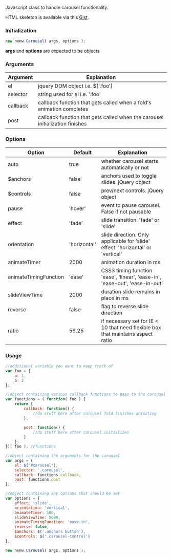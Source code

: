 Javascript class to handle carousel functionality.

HTML skeleton is available via this [Gist](https://gist.github.com/aberan/9818717).

### Initialization
```javascript
new nxnw.Carousel( args, options );
```

**args** and **options** are expected to be objects

### Arguments
Argument | Explanation
----------- | -----------
el          | jquery DOM object i.e. $('.foo')
selector    | string used for el i.e. '.foo'
callback    | callback function that gets called when a fold's animation completes
post        | callback function that gets called when the carousel initialization finishes


### Options
Option | Default | Explanation
--------------------- | ------------ | ------------------------------------------------------------------------------- |
auto                  | true         | whether carousel starts automatically or not                                    |
$anchors              | false        | anchors used to toggle slides. jQuery object                                    |
$controls             | false        | prev/next controls. jQuery object                                               |
pause                 | 'hover'      | event to pause carousel. False if not pausable                                  |
effect                | 'fade'       | slide transition. 'fade' or 'slide'                                             |
orientation           | 'horizontal' | slide direction. Only applicable for 'slide' effect. 'horizontal' or 'vertical' |
animateTimer          | 2000         | animation duration in ms                                                        |
animateTimingFunction | 'ease'       | CSS3 timing function 'ease', 'linear', 'ease-in', 'ease-out', 'ease-in-out'     |
slideViewTime         | 2000         | duration slide remains in place in ms                                           |
reverse               | false        | flag to reverse slide direction                                                 |
ratio                 | 56.25        | if necessary set for IE < 10 that need flexible box that maintains aspect ratio |

### Usage
```javascript
//additional variable you want to keep track of
var foo = {
	a: 1,
	b: 2
};

//object containing various callback functions to pass to the carousel
var functions = ( function( foo ) {
	return {
		callback: function() {
			//do stuff here after carousel fold finishes animating
		},

		post: function() {
			//do stuff here after carousel initializes
		}
	};
})( foo ); //functions

//object containing the arguments for the carousel
var args = {
	el: $('#carousel'),
	selector: '.carousel',
	callback: functions.callback,
	post: functions.post
};

//object containing any options that should be set
var options = {
	effect: 'slide',
	orientation: 'vertical',
	animateTimer: 500,
	slideViewTime: 5000,
	animateTimingFunction: 'ease-in',
	reverse: false,
	$anchors: $('.anchors button'),
	$controls: $('.carousel-control')
};

new nxnw.Carousel( args, options );
```


